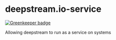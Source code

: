 # deepstream.io-service

[![Greenkeeper badge](https://badges.greenkeeper.io/deepstreamIO/deepstream.io-service.svg)](https://greenkeeper.io/)

Allowing deepstream to run as a service on systems
